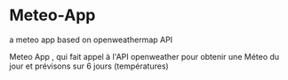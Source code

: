 # Meteo-App
a meteo app based on openweathermap API

Meteo App , qui fait appel à l'API openweather pour obtenir une Méteo du jour et prévisons sur 6 jours (températures)






